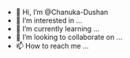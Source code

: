 - 👋 Hi, I’m @Chanuka-Dushan
- 👀 I’m interested in ...
- 🌱 I’m currently learning ...
- 💞️ I’m looking to collaborate on ...
- 📫 How to reach me ...

<!---
Chanuka-Dushan/Chanuka-Dushan is a ✨ special ✨ repository because its `README.md` (this file) appears on your GitHub profile.
You can click the Preview link to take a look at your changes.
--->
